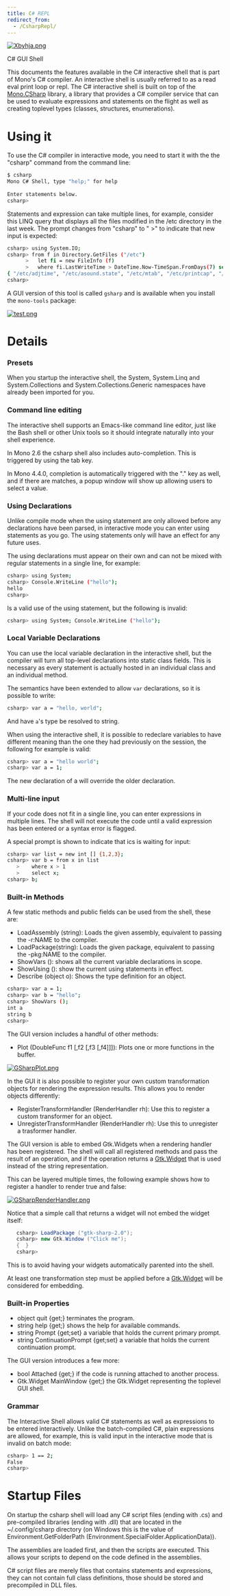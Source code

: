 ```yaml
---
title: C# REPL
redirect_from:
  - /CsharpRepl/
---
```


[![Xbyhja.png](/archived/images/9/9c/Xbyhja.png)](/archived/images/9/9c/Xbyhja.png)

C# GUI Shell

This documents the features available in the C# interactive shell that
is part of Mono's C# compiler. An interactive shell is usually
referred to as a read eval print loop or repl. The C# interactive
shell is built on top of the
[Mono.CSharp](http://docs.go-mono.com/index.aspx?link=N:Mono.CSharp)
library, a library that provides a C# compiler service that can be
used to evaluate expressions and statements on the flight as well as
creating toplevel types (classes, structures, enumerations).

Using it
========

To use the C# compiler in interactive mode, you need to start it with
the the "csharp" command from the command line:

``` bash
$ csharp
Mono C# Shell, type "help;" for help
 
Enter statements below.
csharp>
```

Statements and expression can take multiple lines, for example,
consider this LINQ query that displays all the files modified in the
/etc directory in the last week. The prompt changes from "csharp" to "
\>" to indicate that new input is expected:

``` bash
csharp> using System.IO;
csharp> from f in Directory.GetFiles ("/etc")
      >   let fi = new FileInfo (f)
      >   where fi.LastWriteTime > DateTime.Now-TimeSpan.FromDays(7) select f;
{ "/etc/adjtime", "/etc/asound.state", "/etc/mtab", "/etc/printcap", "/etc/resolv.conf" }
csharp>
```

A GUI version of this tool is called `gsharp` and is available when
you install the `mono-tools` package:

[![test.png](/archived/images/9/9c/Xbyhja.png)](/archived/images/9/9c/Xbyhja.png)

Details
=======

### Presets

When you startup the interactive shell, the System, System.Linq and
System.Collections and System.Collections.Generic namespaces have
already been imported for you.

### Command line editing

The interactive shell supports an Emacs-like command line editor, just
like the Bash shell or other Unix tools so it should integrate
naturally into your shell experience.

In Mono 2.6 the csharp shell also includes auto-completion. This is
triggered by using the tab key.

In Mono 4.4.0, completion is automatically triggered with the "." key
as well, and if there are matches, a popup window will show up
allowing users to select a value.

### Using Declarations

Unlike compile mode when the using statement are only allowed before
any declarations have been parsed, in interactive mode you can enter
using statements as you go. The using statements only will have an
effect for any future uses.

The using declarations must appear on their own and can not be mixed
with regular statements in a single line, for example:

``` bash
csharp> using System;
csharp> Console.WriteLine ("hello");
hello
csharp>
```

Is a valid use of the using statement, but the following is invalid:

``` bash
csharp> using System; Console.WriteLine ("hello");
```

### Local Variable Declarations

You can use the local variable declaration in the interactive shell,
but the compiler will turn all top-level declarations into static
class fields. This is necessary as every statement is actually hosted
in an individual class and an individual method.

The semantics have been extended to allow `var` declarations, so it is
possible to write:

``` bash
csharp> var a = "hello, world";
```

And have `a`'s type be resolved to string.

When using the interactive shell, it is possible to redeclare
variables to have different meaning than the one they had previously
on the session, the following for example is valid:

``` bash
csharp> var a = "hello world";
csharp> var a = 1;
```

The new declaration of a will override the older declaration.

### Multi-line input

If your code does not fit in a single line, you can enter expressions
in multiple lines. The shell will not execute the code until a valid
expression has been entered or a syntax error is flagged.

A special prompt is shown to indicate that ics is waiting for input:

``` bash
csharp> var list = new int [] {1,2,3};
csharp> var b = from x in list
   >    where x > 1
   >    select x;
csharp> b;
```

### Built-in Methods

A few static methods and public fields can be used from the shell, these are:

-   LoadAssembly (string): Loads the given assembly, equivalent to passing the -r:NAME to the compiler.
-   LoadPackage(string): Loads the given package, equivalent to passing the -pkg:NAME to the compiler.
-   ShowVars (): shows all the current variable declarations in scope.
-   ShowUsing (): show the current using statements in effect.
-   Describe (object o): Shows the type definition for an object.

<!-- -->

``` bash
csharp> var a = 1;
csharp> var b = "hello";
csharp> ShowVars ();
int a
string b
csharp>
```

The GUI version includes a handful of other methods:

-   Plot (DoubleFunc f1 [,f2 [,f3 [,f4]]]): Plots one or more functions in the buffer.

[![GSharpPlot.png](/archived/images/7/75/GSharpPlot.png)](/archived/images/7/75/GSharpPlot.png)

In the GUI it is also possible to register your own custom
transformation objects for rendering the expression results. This
allows you to render objects differently:

-   RegisterTransformHandler (RenderHandler rh): Use this to register a custom transformer for an object.
-   UnregisterTransformHandler (RenderHandler rh): Use this to unregister a trasformer handler.

The GUI version is able to embed Gtk.Widgets when a rendering handler
has been registered. The shell will call all registered methods and
pass the result of an operation, and if the operation returns a
[Gtk.Widget](http://docs.go-mono.com/index.aspx?link=Gtk.Widget) that
is used instead of the string representation.

This can be layered multiple times, the following example shows how to
register a handler to render true and false:

[![GSharpRenderHandler.png](/archived/images/b/bf/GSharpRenderHandler.png)](/archived/images/b/bf/GSharpRenderHandler.png)

Notice that a simple call that returns a widget will not embed the
widget itself:

``` csharp
   csharp> LoadPackage ("gtk-sharp-2.0");
   csharp> new Gtk.Window ("Click me");
   {  }
   csharp>
```

This is to avoid having your widgets automatically parented into the
shell.

At least one transformation step must be applied before a
[Gtk.Widget](http://docs.go-mono.com/index.aspx?link=T:Gtk.Widget)
will be considered for embedding.

### Built-in Properties

-   object quit {get;} terminates the program.
-   string help {get;} shows the help for available commands.
-   string Prompt {get;set} a variable that holds the current primary prompt.
-   string ContinuationPrompt {get;set} a variable that holds the current continuation prompt.

The GUI version introduces a few more:

-   bool Attached {get;} if the code is running attached to another process.
-   Gtk.Widget MainWindow {get;} the Gtk.Widget representing the toplevel GUI shell.

### Grammar

The Interactive Shell allows valid C# statements as well as
expressions to be entered interactively. Unlike the batch-compiled C#,
plain expressions are allowed, for example, this is valid input in the
interactive mode that is invalid on batch mode:

``` bash
csharp> 1 == 2;
False
csharp>
```

Startup Files
=============

On startup the csharp shell will load any C# script files (ending with .cs) and
pre-compiled libraries (ending with .dll) that are located in the
\~/.config/csharp directory (on Windows this is the value of
Environment.GetFolderPath
(Environment.SpecialFolder.ApplicationData)).

The assemblies are loaded first, and then the scripts are
executed. This allows your scripts to depend on the code defined in
the assemblies.

C# script files are merely files that contains statements and
expressions, they can not contain full class definitions, those should
be stored and precompiled in DLL files.

